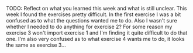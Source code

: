 TODO: Reflect on what you learned this week and what is still unclear.
This week I found the exercises pretty difficult. In the first exercise I was a bit confused as to what the questions wanted me to do. Also I wasn't sure whether I needed to do anything for exercise 2? For some reason my exercise 3 won't import exercise 1 and I'm finding it quite difficult to do that one. I'm also very confused as to what exercise 4 wants me to do, it looks the same as exercise 3... 